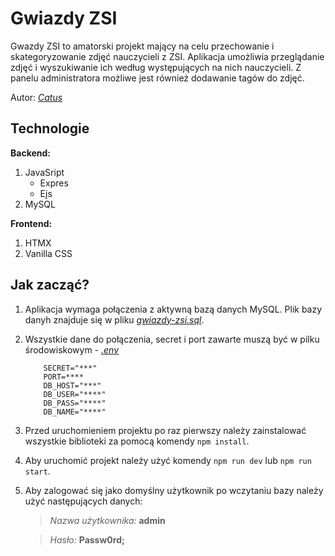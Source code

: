 # Gwiazdy ZSI

Gwazdy ZSI to amatorski projekt mający na celu przechowanie i skategoryzowanie zdjęć nauczycieli z ZSI. Aplikacja umożliwia przeglądanie zdjęć i wyszukiwanie ich według występujących na nich nauczycieli. Z panelu administratora możliwe jest również dodawanie tagów do zdjęć.

Autor: [_Catus_](https://github.com/sutaC)

## Technologie

**Backend:**

1. JavaSript
    - Expres
    - Ejs
2. MySQL

**Frontend:**

1. HTMX
2. Vanilla CSS

## Jak zacząć?

1. Aplikacja wymaga połączenia z aktywną bazą danych MySQL. Plik bazy danyh znajduje się w pliku [_gwiazdy-zsi.sql_](./src/data/gwiazdy-zsi.sql).

2. Wszystkie dane do połączenia, secret i port zawarte muszą być w pilku środowiskowym - [_.env_](./.env)

    ```.env
        SECRET="***"
        PORT=****
        DB_HOST="***"
        DB_USER="****"
        DB_PASS="****"
        DB_NAME="****"
    ```

3. Przed uruchomieniem projektu po raz pierwszy należy zainstalować wszystkie biblioteki za pomocą komendy `npm install`.

4. Aby uruchomić projekt należy użyć komendy `npm run dev` lub `npm run start`.

5. Aby zalogować się jako domyślny użytkownik po wczytaniu bazy należy użyć następujących danych:

    > _Nazwa użytkownika:_ **admin**

    > _Hasło:_ **Passw0rd;**
